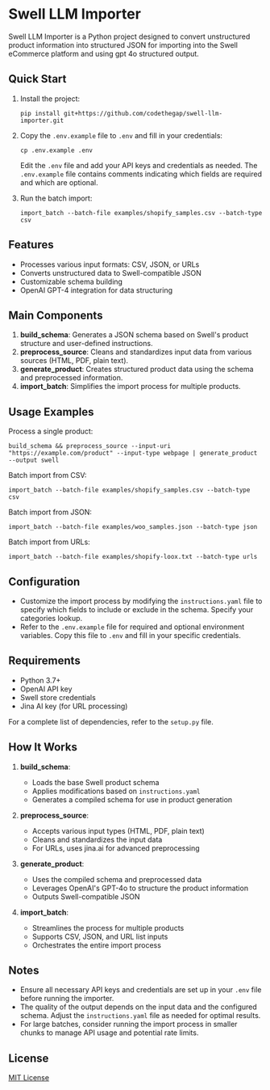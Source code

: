# Swell LLM Importer

Swell LLM Importer is a Python project designed to convert unstructured product information into structured JSON for importing into the Swell eCommerce platform and using gpt 4o structured output.

## Quick Start

1. Install the project:
   ```
   pip install git+https://github.com/codethegap/swell-llm-importer.git
   ```

2. Copy the `.env.example` file to `.env` and fill in your credentials:
   ```
   cp .env.example .env
   ```
   Edit the `.env` file and add your API keys and credentials as needed. The `.env.example` file contains comments indicating which fields are required and which are optional.

3. Run the batch import:
   ```
   import_batch --batch-file examples/shopify_samples.csv --batch-type csv
   ```

## Features

- Processes various input formats: CSV, JSON, or URLs
- Converts unstructured data to Swell-compatible JSON
- Customizable schema building
- OpenAI GPT-4 integration for data structuring

## Main Components

1. **build_schema**: Generates a JSON schema based on Swell's product structure and user-defined instructions.
2. **preprocess_source**: Cleans and standardizes input data from various sources (HTML, PDF, plain text).
3. **generate_product**: Creates structured product data using the schema and preprocessed information.
4. **import_batch**: Simplifies the import process for multiple products.

## Usage Examples

Process a single product:
```
build_schema && preprocess_source --input-uri "https://example.com/product" --input-type webpage | generate_product --output swell
```

Batch import from CSV:
```
import_batch --batch-file examples/shopify_samples.csv --batch-type csv
```

Batch import from JSON:
```
import_batch --batch-file examples/woo_samples.json --batch-type json
```

Batch import from URLs:
```
import_batch --batch-file examples/shopify-loox.txt --batch-type urls
```

## Configuration

- Customize the import process by modifying the `instructions.yaml` file to specify which fields to include or exclude in the schema. Specify your categories lookup.
- Refer to the `.env.example` file for required and optional environment variables. Copy this file to `.env` and fill in your specific credentials.

## Requirements

- Python 3.7+
- OpenAI API key
- Swell store credentials
- Jina AI key (for URL processing)

For a complete list of dependencies, refer to the `setup.py` file.

## How It Works

1. **build_schema**: 
   - Loads the base Swell product schema
   - Applies modifications based on `instructions.yaml`
   - Generates a compiled schema for use in product generation

2. **preprocess_source**:
   - Accepts various input types (HTML, PDF, plain text)
   - Cleans and standardizes the input data
   - For URLs, uses jina.ai for advanced preprocessing

3. **generate_product**:
   - Uses the compiled schema and preprocessed data
   - Leverages OpenAI's GPT-4o to structure the product information
   - Outputs Swell-compatible JSON

4. **import_batch**:
   - Streamlines the process for multiple products
   - Supports CSV, JSON, and URL list inputs
   - Orchestrates the entire import process

## Notes

- Ensure all necessary API keys and credentials are set up in your `.env` file before running the importer.
- The quality of the output depends on the input data and the configured schema. Adjust the `instructions.yaml` file as needed for optimal results.
- For large batches, consider running the import process in smaller chunks to manage API usage and potential rate limits.

## License

[MIT License](LICENSE)